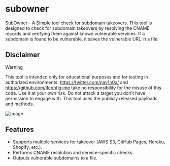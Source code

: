 # subowner

SubOwner - A Simple tool check for subdomain takeovers. This tool is designed to check for subdomain takeovers by resolving the CNAME records and verifying them against known vulnerable services. If a subdomain is found to be vulnerable, it saves the vulnerable URL in a file.

## Disclaimer

> [!WARNING]  
> This tool is intended only for educational purposes and for testing in authorized environments. https://twitter.com/nav1n0x/ and https://github.com/ifconfig-me take no responsibility for the misuse of this code. Use it at your own risk. Do not attack a target you don't have permission to engage with. This tool uses the publicly released payloads and methods. 


![image](https://github.com/user-attachments/assets/ad8ec556-1707-4a23-b940-9065e33493c9)

## Features

- Supports multiple services for takeover (AWS S3, GitHub Pages, Heroku, Shopify, etc.).
- Performs CNAME resolution and service-specific checks.
- Outputs vulnerable subdomains to a file.


